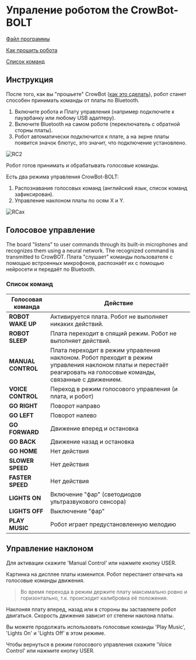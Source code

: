 # Упраление роботом the CrowBot-BOLT

[Файл программы](https://github.com/MIR-LLC/CrowBot_program/blob/main/Bolt_grc_program.ino)

[Как прошить робота](https://github.com/MIR-LLC/CrowBot_program/blob/main/how_to_install_the_program.md)

[Список команд](https://github.com/MIR-LLC/CrowBot_program/blob/main/commands)

## Инструкция

После того, как вы "прошьете" CrowBot  ([как это сделать](https://github.com/MIR-LLC/CrowBot_program/blob/main/how_to_install_the_program.md)), робот станет способен принимать команды от платы по Bluetooth.  

1. Включите робота и Плату управления (например подключите к пауэрбанку или любому USB адаптеру).  
2. Включите Bluetooth на самом роботе (переключатель с обратной сторны платы).  
3. Робот автоматически подключится к плате, а на экрне платы появится значок блютус, это значит, что подключение установлено.  

![RC2](https://github.com/user-attachments/assets/907467d8-6e76-4b28-b7d1-531149297eba)

Робот готов принимать и обрабатывать голосовые команды.

Есть два режима управления CrowBot-BOLT:
1. Распознавание голосовых команд (английский язык, список команд зафиксирован). 
2. Управление наклоном платы по осям X и Y.

![RCax](https://github.com/user-attachments/assets/df23ef1b-fbf7-4044-8efd-d63a35861690)

## Голосовое управление
The board "listens" to user commands through its built-in microphones and recognizes them using a neural network. The recognized command is transmitted to CrowBOT.
Плата "слушает" команды пользователя с помощью встроенных микрофонов, распознаёт их с помощью нейросети и передаёт по Bluetooth.

### Список команд
| Голосовая команда     | Действие |
|------------------|----------------------------------------------------------------------------------------------------------------------------------|
| **ROBOT WAKE UP**   | Активируется плата. Робот не выполняет никаких действий. |  
| **ROBOT SLEEP**     | Плата переходит в спящий режим. Робот не выполняет действий. |  
| **MANUAL CONTROL**  | Плата переходит в режим управления наклоном. Робот преходит в режим управления наклоном платы и перестаёт реагировать на голосовые команды, связанные с движением. |  
| **VOICE CONTROL**   | Переход в режим голосового управления (и плата, и робот) |  
| **GO RIGHT**       | Поворот направо |  
| **GO LEFT**        | Поворот налево |  
| **GO FORWARD**     | Движение вперед и остановка |  
| **GO BACK**        | Движение назад и остановка |  
| **GO HOME**        | Нет действия |  
| **SLOWER SPEED**   | Нет действия |  
| **FASTER SPEED**   | Нет действия |  
| **LIGHTS ON**      | Включение "фар" (светодиодов ультразвукового сенсора) |  
| **LIGHTS OFF**     | Выключение "фар" |  
| **PLAY MUSIC**     | Робот играет предустановленную мелодию |  

## Управление наклоном

Для активации скажите 'Manual Control' или нажмите кнопку USER. 

Картинка на дисплее платы изменится. Робот перестанет отвечать на голосовые команды движения.

> Во время перехода в режим держите плату максимально ровно и горизонтально, т.к. происходит калибровка её положения. 

Наклоняя плату вперед, назад или в стороны вы заставляете робот двигаться. Скорость движения зависит от степени наклона платы. 

Вы можете продолжать использовать голосовые команды 'Play Music', 'Lights On' и 'Lights Off' в этом режиме.

Чтобы вернуться в режим голосового управления скажите 'Voice Control' или нажмите кнопку USER.









